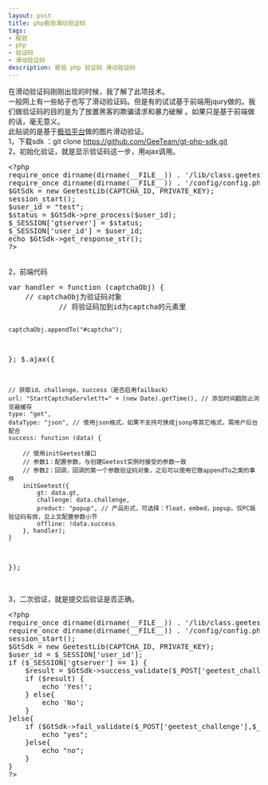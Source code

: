 ```yaml
---
layout: post
title: php极验滑动验证码
tags:
- 极验
- php
- 验证码
- 滑动验证码
description: 极验 php 验证码 滑动验证码
---
```

在滑动验证码刚刚出现的时候，我了解了此项技术。
<br>
一般网上有一些帖子也写了滑动验证码。但是有的试试基于前端用jqury做的。我们做验证码的目的是为了放置黑客的欺骗请求和暴力破解 。如果只是基于前端做的话，毫无意义。
<br>
此贴说的是基于<a href="http://www.geetest.com/">极验平台</a>做的图片滑动验证。
<br>
1，下载sdk ：git clone https://github.com/GeeTeam/gt-php-sdk.git
<br>
2，初始化验证，就是显示验证码这一步，用ajax调用。
<br>
<div class="highlight-php"><div class="highlight"><pre><span></span><span class="cp">&lt;?php</span>
<span class="k">require_once</span> <span class="nb">dirname</span><span class="p">(</span><span class="nb">dirname</span><span class="p">(</span><span class="k">__FILE__</span><span class="p">))</span> <span class="o">.</span> <span class="s1">'/lib/class.geetestlib.php'</span><span class="p">;</span>
<span class="k">require_once</span> <span class="nb">dirname</span><span class="p">(</span><span class="nb">dirname</span><span class="p">(</span><span class="k">__FILE__</span><span class="p">))</span> <span class="o">.</span> <span class="s1">'/config/config.php'</span><span class="p">;</span>
<span class="nv">$GtSdk</span> <span class="o">=</span> <span class="k">new</span> <span class="nx">GeetestLib</span><span class="p">(</span><span class="nx">CAPTCHA_ID</span><span class="p">,</span> <span class="nx">PRIVATE_KEY</span><span class="p">);</span>
<span class="nb">session_start</span><span class="p">();</span>
<span class="nv">$user_id</span> <span class="o">=</span> <span class="s2">"test"</span><span class="p">;</span>
<span class="nv">$status</span> <span class="o">=</span> <span class="nv">$GtSdk</span><span class="o">-&gt;</span><span class="na">pre_process</span><span class="p">(</span><span class="nv">$user_id</span><span class="p">);</span>
<span class="nv">$_SESSION</span><span class="p">[</span><span class="s1">'gtserver'</span><span class="p">]</span> <span class="o">=</span> <span class="nv">$status</span><span class="p">;</span>
<span class="nv">$_SESSION</span><span class="p">[</span><span class="s1">'user_id'</span><span class="p">]</span> <span class="o">=</span> <span class="nv">$user_id</span><span class="p">;</span>
<span class="k">echo</span> <span class="nv">$GtSdk</span><span class="o">-&gt;</span><span class="na">get_response_str</span><span class="p">();</span>
<span class="cp">?&gt;</span><span class="x"></span>
</pre></div>
</div>
<br>
2，前端代码
<br>
<div class="code highlight-python"><div class="highlight"><pre><span></span>var handler = function (captchaObj) {
    // captchaObj为验证码对象
            // 将验证码加到id为captcha的元素里

    captchaObj.appendTo("#captcha");
};
$.ajax({

    // 获取id，challenge，success（是否启用failback）
    url: "StartCaptchaServlet?t=" + (new Date).getTime(), // 添加时间戳防止浏览器缓存
    type: "get",
    dataType: "json", // 使用json格式，如果不支持可换成jsonp等其它格式，需用户后台配合
    success: function (data) {

        // 使用initGeetest接口
        // 参数1：配置参数，与创建Geetest实例时接受的参数一致
        // 参数2：回调，回调的第一个参数验证码对象，之后可以使用它做appendTo之类的事件
        initGeetest({
            gt: data.gt,
            challenge: data.challenge,
            product: "popup", // 产品形式，可选择：float，embed，popup，仅PC版验证码有效，见上文配置参数小节
            offline: !data.success
        }, handler);
    }
});
</pre></div>
</div>
<br>
3，二次验证，就是提交后验证是否正确。
<div class="highlight-php"><div class="highlight"><pre><span></span><span class="cp">&lt;?php</span>
<span class="k">require_once</span> <span class="nb">dirname</span><span class="p">(</span><span class="nb">dirname</span><span class="p">(</span><span class="k">__FILE__</span><span class="p">))</span> <span class="o">.</span> <span class="s1">'/lib/class.geetestlib.php'</span><span class="p">;</span>
<span class="k">require_once</span> <span class="nb">dirname</span><span class="p">(</span><span class="nb">dirname</span><span class="p">(</span><span class="k">__FILE__</span><span class="p">))</span> <span class="o">.</span> <span class="s1">'/config/config.php'</span><span class="p">;</span>
<span class="nb">session_start</span><span class="p">();</span>
<span class="nv">$GtSdk</span> <span class="o">=</span> <span class="k">new</span> <span class="nx">GeetestLib</span><span class="p">(</span><span class="nx">CAPTCHA_ID</span><span class="p">,</span> <span class="nx">PRIVATE_KEY</span><span class="p">);</span>
<span class="nv">$user_id</span> <span class="o">=</span> <span class="nv">$_SESSION</span><span class="p">[</span><span class="s1">'user_id'</span><span class="p">];</span>
<span class="k">if</span> <span class="p">(</span><span class="nv">$_SESSION</span><span class="p">[</span><span class="s1">'gtserver'</span><span class="p">]</span> <span class="o">==</span> <span class="mi">1</span><span class="p">)</span> <span class="p">{</span>
    <span class="nv">$result</span> <span class="o">=</span> <span class="nv">$GtSdk</span><span class="o">-&gt;</span><span class="na">success_validate</span><span class="p">(</span><span class="nv">$_POST</span><span class="p">[</span><span class="s1">'geetest_challenge'</span><span class="p">],</span> <span class="nv">$_POST</span><span class="p">[</span><span class="s1">'geetest_validate'</span><span class="p">],</span> <span class="nv">$_POST</span><span class="p">[</span><span class="s1">'geetest_seccode'</span><span class="p">],</span> <span class="nv">$user_id</span><span class="p">);</span>
    <span class="k">if</span> <span class="p">(</span><span class="nv">$result</span><span class="p">)</span> <span class="p">{</span>
        <span class="k">echo</span> <span class="s1">'Yes!'</span><span class="p">;</span>
    <span class="p">}</span> <span class="k">else</span><span class="p">{</span>
        <span class="k">echo</span> <span class="s1">'No'</span><span class="p">;</span>
    <span class="p">}</span>
<span class="p">}</span><span class="k">else</span><span class="p">{</span>
    <span class="k">if</span> <span class="p">(</span><span class="nv">$GtSdk</span><span class="o">-&gt;</span><span class="na">fail_validate</span><span class="p">(</span><span class="nv">$_POST</span><span class="p">[</span><span class="s1">'geetest_challenge'</span><span class="p">],</span><span class="nv">$_POST</span><span class="p">[</span><span class="s1">'geetest_validate'</span><span class="p">],</span><span class="nv">$_POST</span><span class="p">[</span><span class="s1">'geetest_seccode'</span><span class="p">]))</span> <span class="p">{</span>
        <span class="k">echo</span> <span class="s2">"yes"</span><span class="p">;</span>
    <span class="p">}</span><span class="k">else</span><span class="p">{</span>
        <span class="k">echo</span> <span class="s2">"no"</span><span class="p">;</span>
    <span class="p">}</span>
<span class="p">}</span>
<span class="cp">?&gt;</span><span class="x"></span>
</pre></div>
</div>


